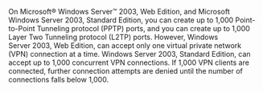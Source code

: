 <Token xmlns:xlink="http://www.w3.org/1999/xlink">On Microsoft® Windows Server™ 2003, Web Edition, and Microsoft Windows Server 2003, Standard Edition, you can create up to 1,000 Point-to-Point Tunneling protocol (PPTP) ports, and you can create up to 1,000 Layer Two Tunneling protocol (L2TP) ports. However, Windows Server 2003, Web Edition, can accept only one virtual private network (VPN) connection at a time. Windows Server 2003, Standard Edition, can accept up to 1,000 concurrent VPN connections. If 1,000 VPN clients are connected, further connection attempts are denied until the number of connections falls below 1,000.</Token>